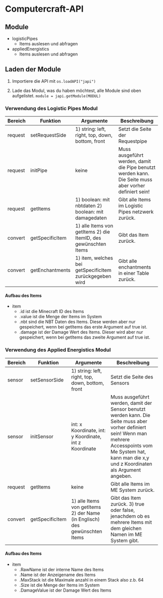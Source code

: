 # Computercraft-API



## Module
- logisticPipes
  - Items auslesen und abfragen
- appliedEnergistics
  - Items auslesen und abfragen

## Laden der Module

1. Importiere die API mit
    ```os.loadAPI("japi")```
    
2. Lade das Modul, was du haben möchtest, alle Module sind oben aufgelistet.
    ```module = japi.getModule(MODUL)```
    
    
    
### Verwendung des Logistic Pipes Modul

|Bereich|Funktion      |Argumente                               |Beschreibung                   |
|---    |---           |---                                     |---                            |
|request|setRequestSide|1) string: left, right, top, down, bottom, front|Setzt die Seite der Requestpipe|
|request|initPipe      |keine                                   |Muss ausgeführt werden, damit die Pipe benutzt werden kann. Die Seite muss aber vorher definiert sein!|
|request|getItems      |1) boolean: mit nbtdaten 2) boolean: mit damagedaten|Gibt alle Items im Logistic Pipes netzwerk zurück.|
|convert|getSpecificItem|1) alle Items von getItems 2) die ItemID, des gewünschten Items|Gibt das Item zurück.
|convert|getEnchantments|1) item, welches bei getSpecificItem zurückgegeben wird|Gibt alle enchantments in einer Table zurück.|

#### Aufbau des Items

- item
  - .id ist die Minecraft ID des Items
  - .value ist die Menge der Items im System
  - .nbt sind die NBT Daten des Items. Diese werden aber nur gespeichert, wenn bei getItems das erste Argument auf true ist.
  - .damage ist der Damage Wert des Items. Dieser wird aber nur gespeichert, wenn bei getItems das zweite Argument auf true ist.




### Verwendung des Applied Energistics Modul
|Bereich|Funktion      |Argumente                               |Beschreibung                   |
|---    |---           |---                                     |---                            |
|sensor|setSensorSide|1) string: left, right, top, down, bottom, front|Setzt die Seite des Sensors|
|sensor|initSensor      |int: x Koordinate, int: y Koordinate, int z Koordinate                                   |Muss ausgeführt werden, damit der Sensor benutzt werden kann. Die Seite muss aber vorher definiert sein! Wenn man mehrere Accesspoints vom Me System hat, kann man die x,y und z Koordinaten als Argument angeben.|
|request|getItems      |keine|Gibt alle Items im ME System zurück.|
|convert|getSpecificItem|1) alle Items von getItems 2) der Name (in Englisch) des gewünschten Items|Gibt das Item zurück. 3) true oder false, jenachdem ob es mehrere Items mit dem gleichen Namen im ME System gibt.

#### Aufbau des Items

- item
  - .RawName ist der interne Name des Items
  - .Name ist der Anzeigename des Items
  - .MaxStack ist die Maximale anzahl in einem Stack also z.b. 64
  - .Size ist die Menge der Items im System
  - .DamageValue ist der Damage Wert des Items

